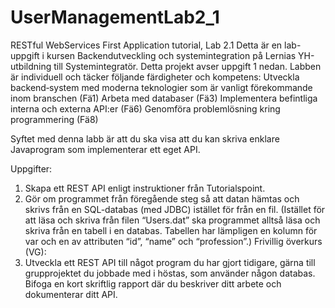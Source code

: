 # UserManagementLab2_1
RESTful WebServices First Application tutorial, Lab 2.1 
Detta är en lab-uppgift i kursen Backendutveckling och systemintegration på Lernias YH-utbildning till Systemintegratör. Detta projekt avser uppgift 1 nedan. Labben är individuell och täcker följande färdigheter och kompetens:
Utveckla backend‐system med moderna teknologier som är vanligt förekommande inom branschen (Fä1)
Arbeta med databaser (Fä3)
Implementera befintliga interna och externa API:er (Fä6)
Genomföra problemlösning kring programmering (Fä8)

Syftet med denna labb är att du ska visa att du kan skriva enklare Javaprogram som implementerar ett eget API.

Uppgifter:
1. Skapa ett REST API enligt instruktioner från Tutorialspoint.
2. Gör om programmet från föregående steg så att datan hämtas och skrivs från en SQL-databas (med JDBC) istället för från en fil. (Istället för att läsa och skriva från filen “Users.dat” ska programmet alltså läsa och skriva från en tabell i en databas. Tabellen har lämpligen en kolumn för var och en av attributen “id”, “name” och “profession”.)
Frivillig överkurs (VG):
3. Utveckla ett REST API till något program du har gjort tidigare, gärna till grupprojektet du jobbade med i höstas, som använder någon databas. Bifoga en kort skriftlig rapport där du beskriver ditt arbete och dokumenterar ditt API.
